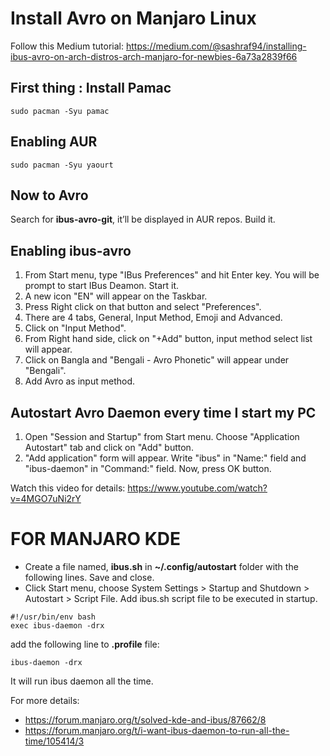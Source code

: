 # Install Avro on Manjaro Linux

Follow this Medium tutorial: https://medium.com/@sashraf94/installing-ibus-avro-on-arch-distros-arch-manjaro-for-newbies-6a73a2839f66

## First thing : Install Pamac
```
sudo pacman -Syu pamac
```

## Enabling AUR

```
sudo pacman -Syu yaourt
```

## Now to Avro

Search for **ibus-avro-git**, it’ll be displayed in AUR repos. Build it.

## Enabling ibus-avro

1. From Start menu, type "IBus Preferences" and hit Enter key. You will be prompt to start IBus Deamon. Start it.
2. A new icon "EN" will appear on the Taskbar.
3. Press Right click on that button and select "Preferences".
4. There are 4 tabs, General, Input Method, Emoji and Advanced.
5. Click on "Input Method".
6. From Right hand side, click on "+Add" button, input method select list will appear.
7. Click on Bangla and "Bengali - Avro Phonetic" will appear under "Bengali".
8. Add Avro as input method.

## Autostart Avro Daemon every time I start my PC

1. Open "Session and Startup" from Start menu. Choose "Application Autostart" tab and click on "Add" button.
2. "Add application" form will appear. Write "ibus" in "Name:" field and "ibus-daemon" in "Command:" field. Now, press OK button.

Watch this video for details: https://www.youtube.com/watch?v=4MGO7uNi2rY

# FOR MANJARO KDE


- Create a file named, **ibus.sh** in **~/.config/autostart** folder with the following lines. Save and close.
- Click Start menu, choose System Settings > Startup and Shutdown > Autostart > Script File. Add ibus.sh script file to be executed in startup.

```
#!/usr/bin/env bash
exec ibus-daemon -drx
```

add the following line to **.profile** file:
```
ibus-daemon -drx
```

It will run ibus daemon all the time.

For more details:
- https://forum.manjaro.org/t/solved-kde-and-ibus/87662/8
- https://forum.manjaro.org/t/i-want-ibus-daemon-to-run-all-the-time/105414/3
